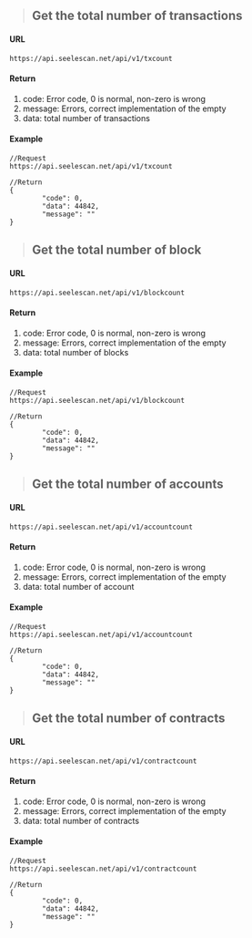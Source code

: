 >## Get the total number of transactions
#### URL
	https://api.seelescan.net/api/v1/txcount
	
#### Return
1. code: Error code, 0 is normal, non-zero is wrong
2. message: Errors, correct implementation of the empty
3. data: total number of transactions

#### Example
	//Request
	https://api.seelescan.net/api/v1/txcount
	
	//Return
	{
			"code": 0, 
			"data": 44842, 
			"message": ""
	}

>## Get the total number of block
#### URL
	https://api.seelescan.net/api/v1/blockcount
	
#### Return
1. code: Error code, 0 is normal, non-zero is wrong
2. message: Errors, correct implementation of the empty
3. data: total number of blocks

#### Example
	//Request
	https://api.seelescan.net/api/v1/blockcount
	
	//Return
	{
			"code": 0, 
			"data": 44842, 
			"message": ""
	}
	
>## Get the total number of accounts
#### URL
	https://api.seelescan.net/api/v1/accountcount
	
#### Return
1. code: Error code, 0 is normal, non-zero is wrong
2. message: Errors, correct implementation of the empty
3. data: total number of account

#### Example
	//Request
	https://api.seelescan.net/api/v1/accountcount
	
	//Return
	{
			"code": 0, 
			"data": 44842, 
			"message": ""
	}

>## Get the total number of contracts
#### URL
	https://api.seelescan.net/api/v1/contractcount
	
#### Return
1. code: Error code, 0 is normal, non-zero is wrong
2. message: Errors, correct implementation of the empty
3. data: total number of contracts

#### Example
	//Request
	https://api.seelescan.net/api/v1/contractcount
	
	//Return
	{
			"code": 0, 
			"data": 44842, 
			"message": ""
	}